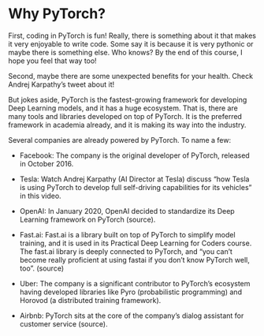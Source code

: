 # Why PyTorch?

First, coding in PyTorch is fun! Really, there is something about it that makes it very enjoyable to write code. Some say it is because it is very pythonic or maybe there is something else. Who knows? By the end of this course, I hope you feel that way too!

Second, maybe there are some unexpected benefits for your health. Check Andrej Karpathy’s tweet about it!

But jokes aside, PyTorch is the fastest-growing framework for developing Deep Learning models, and it has a huge ecosystem. That is, there are many tools and libraries developed on top of PyTorch. It is the preferred framework in academia already, and it is making its way into the industry.

Several companies are already powered by PyTorch. To name a few:

* Facebook: The company is the original developer of PyTorch, released in October 2016.

* Tesla: Watch Andrej Karpathy (AI Director at Tesla) discuss “how Tesla is using PyTorch to develop full self-driving capabilities for its vehicles” in this video.

* OpenAI: In January 2020, OpenAI decided to standardize its Deep Learning framework on PyTorch (source).

* Fast.ai: Fast.ai is a library built on top of PyTorch to simplify model training, and it is used in its Practical Deep Learning for Coders course. The fast.ai library is deeply connected to PyTorch, and “you can’t become really proficient at using fastai if you don’t know PyTorch well, too”. (source)

* Uber: The company is a significant contributor to PyTorch’s ecosystem having developed libraries like Pyro (probabilistic programming) and Horovod (a distributed training framework).

* Airbnb: PyTorch sits at the core of the company’s dialog assistant for customer service (source).
